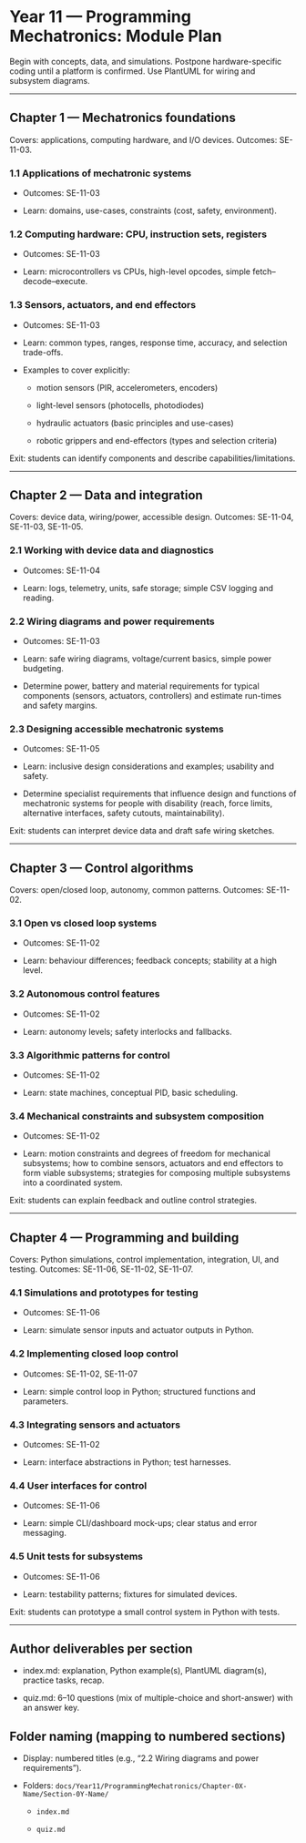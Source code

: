 # Year 11 — Programming Mechatronics: Module Plan

Begin with concepts, data, and simulations. Postpone hardware-specific coding until a platform is confirmed. Use PlantUML for wiring and subsystem diagrams.

---

## Chapter 1 — Mechatronics foundations

Covers: applications, computing hardware, and I/O devices. Outcomes: SE-11-03.

### 1.1 Applications of mechatronic systems

- Outcomes: SE-11-03

- Learn: domains, use-cases, constraints (cost, safety, environment).

### 1.2 Computing hardware: CPU, instruction sets, registers

- Outcomes: SE-11-03

- Learn: microcontrollers vs CPUs, high-level opcodes, simple fetch–decode–execute.

### 1.3 Sensors, actuators, and end effectors

- Outcomes: SE-11-03

- Learn: common types, ranges, response time, accuracy, and selection trade-offs.

- Examples to cover explicitly:

  - motion sensors (PIR, accelerometers, encoders)

  - light-level sensors (photocells, photodiodes)

  - hydraulic actuators (basic principles and use-cases)

  - robotic grippers and end-effectors (types and selection criteria)

Exit: students can identify components and describe capabilities/limitations.

---

## Chapter 2 — Data and integration

Covers: device data, wiring/power, accessible design. Outcomes: SE-11-04, SE-11-03, SE-11-05.

### 2.1 Working with device data and diagnostics

- Outcomes: SE-11-04

- Learn: logs, telemetry, units, safe storage; simple CSV logging and reading.

### 2.2 Wiring diagrams and power requirements

- Outcomes: SE-11-03

- Learn: safe wiring diagrams, voltage/current basics, simple power budgeting.

- Determine power, battery and material requirements for typical components (sensors, actuators, controllers) and estimate run-times and safety margins.

### 2.3 Designing accessible mechatronic systems

- Outcomes: SE-11-05

- Learn: inclusive design considerations and examples; usability and safety.

- Determine specialist requirements that influence design and functions of mechatronic systems for people with disability (reach, force limits, alternative interfaces, safety cutouts, maintainability).

Exit: students can interpret device data and draft safe wiring sketches.

---

## Chapter 3 — Control algorithms

Covers: open/closed loop, autonomy, common patterns. Outcomes: SE-11-02.

### 3.1 Open vs closed loop systems

- Outcomes: SE-11-02

- Learn: behaviour differences; feedback concepts; stability at a high level.

### 3.2 Autonomous control features

- Outcomes: SE-11-02

- Learn: autonomy levels; safety interlocks and fallbacks.

### 3.3 Algorithmic patterns for control

- Outcomes: SE-11-02

- Learn: state machines, conceptual PID, basic scheduling.

### 3.4 Mechanical constraints and subsystem composition

- Outcomes: SE-11-02

- Learn: motion constraints and degrees of freedom for mechanical subsystems; how to combine sensors, actuators and end effectors to form viable subsystems; strategies for composing multiple subsystems into a coordinated system.

Exit: students can explain feedback and outline control strategies.

---

## Chapter 4 — Programming and building

Covers: Python simulations, control implementation, integration, UI, and testing. Outcomes: SE-11-06, SE-11-02, SE-11-07.

### 4.1 Simulations and prototypes for testing

- Outcomes: SE-11-06

- Learn: simulate sensor inputs and actuator outputs in Python.

### 4.2 Implementing closed loop control

- Outcomes: SE-11-02, SE-11-07

- Learn: simple control loop in Python; structured functions and parameters.

### 4.3 Integrating sensors and actuators

- Outcomes: SE-11-02

- Learn: interface abstractions in Python; test harnesses.

### 4.4 User interfaces for control

- Outcomes: SE-11-06

- Learn: simple CLI/dashboard mock-ups; clear status and error messaging.

### 4.5 Unit tests for subsystems

- Outcomes: SE-11-06

- Learn: testability patterns; fixtures for simulated devices.

Exit: students can prototype a small control system in Python with tests.

---

## Author deliverables per section

- index.md: explanation, Python example(s), PlantUML diagram(s), practice tasks, recap.

- quiz.md: 6–10 questions (mix of multiple-choice and short-answer) with an answer key.

## Folder naming (mapping to numbered sections)

- Display: numbered titles (e.g., “2.2 Wiring diagrams and power requirements”).

- Folders: `docs/Year11/ProgrammingMechatronics/Chapter-0X-Name/Section-0Y-Name/`

  - `index.md`

  - `quiz.md`
